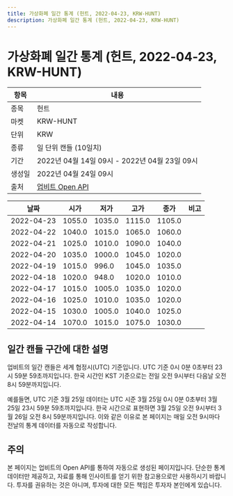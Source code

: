 ```yaml
---
title: 가상화폐 일간 통계 (헌트, 2022-04-23, KRW-HUNT)
description: 가상화폐 일간 통계 (헌트, 2022-04-23, KRW-HUNT)
---
```



가상화폐 일간 통계 (헌트, 2022-04-23, KRW-HUNT)
===

|항목|내용|
|--|--|
|종목|헌트|
|마켓|KRW-HUNT|
|단위|KRW|
|종류|일 단위 캔들 (10일치)|
|기간|2022년 04월 14일 09시 - 2022년 04월 23일 09시|
|생성일|2022년 04월 24일 09시|
|출처|[업비트 Open API](https://docs.upbit.com)|


|날짜|시가|저가|고가|종가|비고|
|--|--|--|--|--|--|
|2022-04-23|1055.0|1035.0|1115.0|1105.0|    |
|2022-04-22|1040.0|1015.0|1065.0|1060.0|    |
|2022-04-21|1025.0|1010.0|1090.0|1040.0|    |
|2022-04-20|1035.0|1000.0|1045.0|1020.0|    |
|2022-04-19|1015.0|996.0|1045.0|1035.0|    |
|2022-04-18|1020.0|948.0|1020.0|1010.0|    |
|2022-04-17|1015.0|1005.0|1035.0|1020.0|    |
|2022-04-16|1025.0|1010.0|1035.0|1020.0|    |
|2022-04-15|1030.0|1005.0|1040.0|1025.0|    |
|2022-04-14|1070.0|1015.0|1075.0|1030.0|    |


일간 캔들 구간에 대한 설명
---


업비트의 일간 캔들은 세계 협정시(UTC) 기준입니다. 
UTC 기준 0시 0분 0초부터 23시 59분 59초까지입니다. 
한국 시간인 KST 기준으로는 전일 오전 9시부터 다음날 오전 8시 59분까지입니다. 


예를들면, UTC 기준 3월 25일 데이터는 UTC 시준 3월 25일 0시 0분 0초부터 3월 25일 23시 59분 59초까지입니다. 
한국 시간으로 표현하면 3월 25일 오전 9시부터 3월 26일 오전 8시 59분까지입니다. 
이와 같은 이유로 본 페이지는 매일 오전 9시마다 전날의 통계 데이터를 자동으로 작성합니다. 


주의
---


본 페이지는 업비트의 Open API를 통하여 자동으로 생성된 페이지입니다. 
단순한 통계 데이터만 제공하고, 자료를 통해 인사이트를 얻기 위한 참고용으로만 사용하시기 바랍니다. 
투자를 권유하는 것은 아니며, 투자에 대한 모든 책임은 투자자 본인에게 있습니다. 
